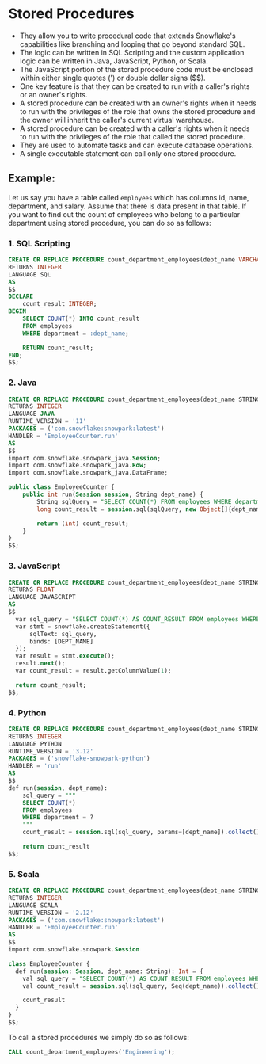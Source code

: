 # Stored Procedures

- They allow you to write procedural code that extends Snowflake's capabilities like branching and looping that go beyond standard SQL.
- The logic can be written in SQL Scripting and the custom application logic can be written in Java, JavaScript, Python, or Scala.
- The JavaScript portion of the stored procedure code must be enclosed within either single quotes (') or double dollar signs ($$).
- One key feature is that they can be created to run with a caller's rights or an owner's rights.
- A stored procedure can be created with an owner's rights when it needs to run with the privileges of the role that owns the stored procedure and the owner will inherit the caller's current virtual warehouse.
- A stored procedure can be created with a caller's rights when it needs to run with the privileges of the role that called the stored procedure.
- They are used to automate tasks and can execute database operations.
- A single executable statement can call only one stored procedure.

## Example:

Let us say you have a table called `employees` which has columns id, name, department, and salary. Assume that there is data present in that table. If you want to find out the count of employees who belong to a particular department using stored procedure, you can do so as follows:

### 1. SQL Scripting

```SQL
CREATE OR REPLACE PROCEDURE count_department_employees(dept_name VARCHAR)
RETURNS INTEGER
LANGUAGE SQL
AS
$$
DECLARE
    count_result INTEGER;
BEGIN
    SELECT COUNT(*) INTO count_result
    FROM employees
    WHERE department = :dept_name;

    RETURN count_result;
END;
$$;
```

### 2. Java

```SQL
CREATE OR REPLACE PROCEDURE count_department_employees(dept_name STRING)
RETURNS INTEGER
LANGUAGE JAVA
RUNTIME_VERSION = '11'
PACKAGES = ('com.snowflake:snowpark:latest')
HANDLER = 'EmployeeCounter.run'
AS
$$
import com.snowflake.snowpark_java.Session;
import com.snowflake.snowpark_java.Row;
import com.snowflake.snowpark_java.DataFrame;

public class EmployeeCounter {
    public int run(Session session, String dept_name) {
        String sqlQuery = "SELECT COUNT(*) FROM employees WHERE department = ?";
        long count_result = session.sql(sqlQuery, new Object[]{dept_name}).collect()[0].getLong(0);

        return (int) count_result;
    }
}
$$;
```

### 3. JavaScript

```SQL
CREATE OR REPLACE PROCEDURE count_department_employees(dept_name STRING)
RETURNS FLOAT
LANGUAGE JAVASCRIPT
AS
$$
  var sql_query = "SELECT COUNT(*) AS COUNT_RESULT FROM employees WHERE department = ?";
  var stmt = snowflake.createStatement({
      sqlText: sql_query,
      binds: [DEPT_NAME]
  });
  var result = stmt.execute();
  result.next();
  var count_result = result.getColumnValue(1);

  return count_result;
$$;
```

### 4. Python

```SQL
CREATE OR REPLACE PROCEDURE count_department_employees(dept_name STRING)
RETURNS INTEGER
LANGUAGE PYTHON
RUNTIME_VERSION = '3.12'
PACKAGES = ('snowflake-snowpark-python')
HANDLER = 'run'
AS
$$
def run(session, dept_name):
    sql_query = """
    SELECT COUNT(*)
    FROM employees
    WHERE department = ?
    """
    count_result = session.sql(sql_query, params=[dept_name]).collect()[0][0]

    return count_result
$$;
```

### 5. Scala

```SQL
CREATE OR REPLACE PROCEDURE count_department_employees(dept_name STRING)
RETURNS INTEGER
LANGUAGE SCALA
RUNTIME_VERSION = '2.12'
PACKAGES = ('com.snowflake:snowpark:latest')
HANDLER = 'EmployeeCounter.run'
AS
$$
import com.snowflake.snowpark.Session

class EmployeeCounter {
  def run(session: Session, dept_name: String): Int = {
    val sql_query = "SELECT COUNT(*) AS COUNT_RESULT FROM employees WHERE department = ?"
    val count_result = session.sql(sql_query, Seq(dept_name)).collect()(0).getLong(0).toInt

    count_result
  }
}
$$;
```

To call a stored procedures we simply do so as follows:

```SQL
CALL count_department_employees('Engineering');
```

